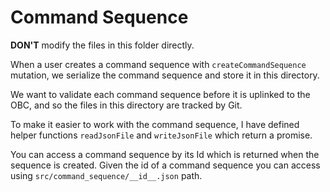 # Command Sequence

**DON'T** modify the files in this folder directly.

When a user creates a command sequence with `createCommandSequence` mutation, we serialize the command sequence and store it in this directory.

We want to validate each command sequence before it is uplinked to the OBC, and so the files in this directory are tracked by Git.

To make it easier to work with the command sequence, I have defined helper functions `readJsonFile` and `writeJsonFile` which return a promise.

You can access a command sequence by its Id which is returned when the sequence is created. Given the id of a command sequence you can access using `src/command_sequence/__id__.json` path.
